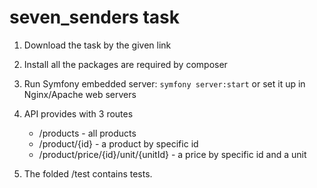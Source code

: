 # seven_senders task

1. Download the task by the given link
2. Install all the packages are required by composer
3. Run Symfony embedded server: `symfony server:start` or set it up in Nginx/Apache web servers 
4. API provides with 3 routes
   * /products - all products
   * /product/{id} - a product by specific id
   * /product/price/{id}/unit/{unitId} - a price by specific id and a unit
   
5. The folded /test contains tests.
